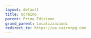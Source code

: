 ```yaml
---
layout: default
title: Ucraino
parent: Prima Edizione
grand_parent: Localizzazioni
redirect_to: https://ua.cairnrpg.com
---
```

